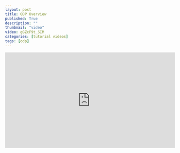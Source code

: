 ```yaml
---
layout: post
title: ODP Overview
published: True
description: ""
thumbnail: "video"
video: gGZcF9t_SIM
categories: [tutorial videos]
tags: [odp]
---
```


<div id="desktopContent" class="content">
  <div class="video">
    <iframe width="560" height="315" src="https://www.youtube.com/embed/gGZcF9t_SIM" frameborder="0" allowfullscreen></iframe>
  </div>
</div>

<div id="mobileContent" class="content">
</div>
